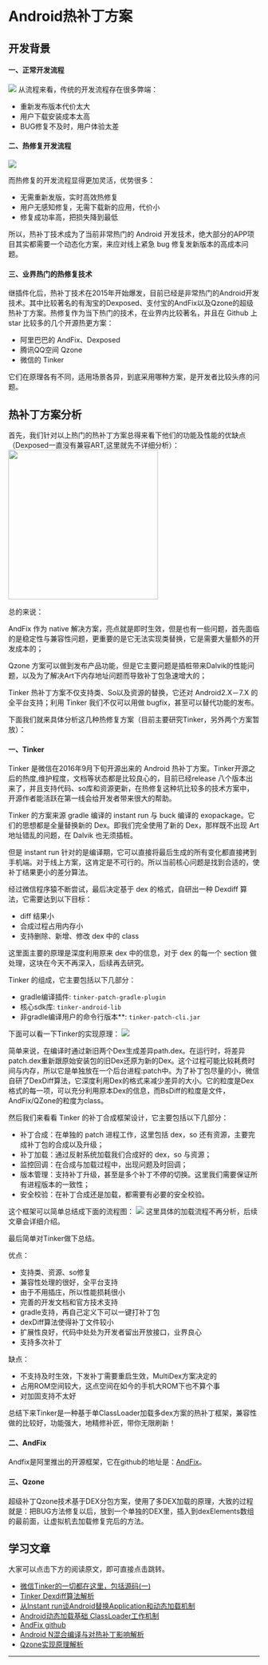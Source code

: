 # Android热补丁方案 #

## 开发背景 ##

#### 一、正常开发流程 ####
<img src="http://img.blog.csdn.net/20170106092631597?watermark/2/text/aHR0cDovL2Jsb2cuY3Nkbi5uZXQvcXFfMTk3MTE4MjM=/font/5a6L5L2T/fontsize/400/fill/I0JBQkFCMA==/dissolve/70/gravity/SouthEast" />
从流程来看，传统的开发流程存在很多弊端：

- 重新发布版本代价太大
- 用户下载安装成本太高
- BUG修复不及时，用户体验太差

#### 二、热修复开发流程 ####
<img src="http://img.blog.csdn.net/20170106092600468?watermark/2/text/aHR0cDovL2Jsb2cuY3Nkbi5uZXQvcXFfMTk3MTE4MjM=/font/5a6L5L2T/fontsize/400/fill/I0JBQkFCMA==/dissolve/70/gravity/SouthEast" />

而热修复的开发流程显得更加灵活，优势很多：

- 无需重新发版，实时高效热修复
- 用户无感知修复，无需下载新的应用，代价小
- 修复成功率高，把损失降到最低


所以，热补丁技术成为了当前非常热门的 Android 开发技术，绝大部分的APP项目其实都需要一个动态化方案，来应对线上紧急 bug 修复发新版本的高成本问题。

#### 三、业界热门的热修复技术 ####

继插件化后，热补丁技术在2015年开始爆发，目前已经是非常热门的Android开发技术。其中比较著名的有淘宝的Dexposed、支付宝的AndFix以及Qzone的超级热补丁方案。热修复作为当下热门的技术，在业界内比较著名，并且在 Github 上 star 比较多的几个开源热更方案：

- 阿里巴巴的 AndFix、Dexposed
- 腾讯QQ空间 Qzone
- 微信的 Tinker

它们在原理各有不同，适用场景各异，到底采用哪种方案，是开发者比较头疼的问题。

## 热补丁方案分析 ##

首先，我们针对以上热门的热补丁方案总得来看下他们的功能及性能的优缺点（Dexposed一直没有兼容ART,这里就先不详细分析）：
<img src="http://img.blog.csdn.net/20170105160322336?watermark/2/text/aHR0cDovL2Jsb2cuY3Nkbi5uZXQvcXFfMTk3MTE4MjM=/font/5a6L5L2T/fontsize/400/fill/I0JBQkFCMA==/dissolve/70/gravity/SouthEast" width="300px" />  

总的来说：   

AndFix 作为 native 解决方案，亮点就是即时生效，但是也有一些问题，首先面临的是稳定性与兼容性问题，更重要的是它无法实现类替换，它是需要大量额外的开发成本的；  

Qzone 方案可以做到发布产品功能，但是它主要问题是插桩带来Dalvik的性能问题，以及为了解决Art下内存地址问题而导致补丁包急速增大的；
 
Tinker 热补丁方案不仅支持类、So以及资源的替换，它还对 Android2.X－7.X 的全平台支持；利用 Tinker 我们不仅可以用做 bugfix，甚至可以替代功能的发布。

下面我们就来具体分析这几种热修复方案（目前主要研究Tinker，另外两个方案暂放）：

#### 一、Tinker ####

Tinker 是微信在2016年9月下旬开源出来的 Android 热补丁方案。Tinker开源之后的热度,维护程度，文档等状态都是比较良心的，目前已经release 八个版本出来了，并且支持代码、so库和资源更新，在热修复这种坑比较多的技术方案中，开源作者能活跃在第一线会给开发者带来很大的帮助。

Tinker 的方案来源 gradle 编译的 instant run 与 buck 编译的 exopackage。它们的思想都是全量替换新的 Dex。即我们完全使用了新的 Dex，那样既不出现 Art 地址错乱的问题，在 Dalvik 也无须插桩。

但是 instant run 针对的是编译期，它可以直接将最后生成的所有变化都直接拷到手机端。对于线上方案，这肯定是不可行的。所以当前核心问题是找到合适的，使补丁结果更小的差分算法。

经过微信程序猿不断尝试，最后决定基于 dex 的格式，自研出一种 Dexdiff 算法，它需要达到以下目标： 

- diff 结果小
- 合成过程占用内存小
- 支持删除、新增、修改 dex 中的 class

这里面主要的原理是深度利用原来 dex 中的信息，对于 dex 的每一个 section 做处理，这块在今天不再深入，后续再去研究。  

Tinker 的组成，它主要包括以下几部分： 

- gradle编译插件: `tinker-patch-gradle-plugin` 
- 核心sdk库: `tinker-android-lib`
- 非gradle编译用户的命令行版本**: `tinker-patch-cli.jar`

下面可以看一下Tinker的实现原理：
<img src="http://img.blog.csdn.net/20170106135116598?watermark/2/text/aHR0cDovL2Jsb2cuY3Nkbi5uZXQvcXFfMTk3MTE4MjM=/font/5a6L5L2T/fontsize/400/fill/I0JBQkFCMA==/dissolve/70/gravity/SouthEast">

简单来说，在编译时通过新旧两个Dex生成差异path.dex。在运行时，将差异patch.dex重新跟原始安装包的旧Dex还原为新的Dex。这个过程可能比较耗费时间与内存，所以它是单独放在一个后台进程:patch中。为了补丁包尽量的小，微信自研了DexDiff算法，它深度利用Dex的格式来减少差异的大小。它的粒度是Dex格式的每一项，可以充分利用原本Dex的信息，而BsDiff的粒度是文件，AndFix/QZone的粒度为class。

然后我们来看看 Tinker 的补丁合成框架设计，它主要包括以下几部分：

- 补丁合成：在单独的 patch 进程工作，这里包括 dex，so 还有资源，主要完成补丁包的合成以及升级；
- 补丁加载：通过反射系统加载我们合成好的 dex，so 与资源；
- 监控回调：在合成与加载过程中，出现问题及时回调；
- 版本管理：支持补丁升级，甚至是多个补丁不停的切换。这里我们需要保证所有进程版本的一致性；
- 安全校验：在补丁合成还是加载，都需要有必要的安全校验。  

这个框架可以简单总结成下面的流程图：
<img src="http://img.blog.csdn.net/20170106092707655?watermark/2/text/aHR0cDovL2Jsb2cuY3Nkbi5uZXQvcXFfMTk3MTE4MjM=/font/5a6L5L2T/fontsize/400/fill/I0JBQkFCMA==/dissolve/70/gravity/SouthEast" />
这里具体的加载流程不再分析，后续文章会详细介绍。 

最后简单对Tinker做下总结。 

优点：  

- 支持类、资源、so修复
- 兼容性处理的很好，全平台支持
- 由于不用插庄，所以性能损耗很小
- 完善的开发文档和官方技术支持
- gradle支持，再自己定义下可以一键打补丁包
- dexDiff算法使得补丁文件较小
- 扩展性良好，代码中处处为开发者留出开放接口，业界良心
- 支持多次补丁 

缺点： 

- 不支持及时生效，下发补丁需要重启生效，MultiDex方案决定的
- 占用ROM空间较大，这点空间在如今的手机大ROM下也不算个事
- 对加固支持不太好 

总结下来Tinker是一种基于单ClassLoader加载多dex方案的热补丁框架，兼容性做的比较好，功能强大，地精修补匠，带你无限刷新！
#### 二、AndFix ####
Andfix是阿里推出的开源框架，它在github的地址是：[AndFix][1]。

#### 三、Qzone ####

超级补丁Qzone技术基于DEX分包方案，使用了多DEX加载的原理，大致的过程就是：把BUG方法修复以后，放到一个单独的DEX里，插入到dexElements数组的最前面，让虚拟机去加载修复完后的方法。
## 学习文章 ##
大家可以点击下方的阅读原文，即可直接点击跳转。 

- [微信Tinker的一切都在这里，包括源码(一)][2]
- [Tinker Dexdiff算法解析][3]
- [从Instant run谈Android替换Application和动态加载机制][4]
- [Android动态加载基础 ClassLoader工作机制][5]
- [AndFix github][6]
- [Android N混合编译与对热补丁影响解析][7]
- [Qzone实现原理解析][8]

---------
[1]: https://github.com/alibaba/AndFix
[2]: http://mp.weixin.qq.com/s?__biz=MzAwNDY1ODY2OQ==&mid=2649286384&idx=1&sn=f1aff31d6a567674759be476bcd12549&scene=4#wechat_redirect
[3]: https://www.zybuluo.com/dodola/note/554061
[4]: http://w4lle.github.io/2016/05/02/%E4%BB%8EInstant%20run%E8%B0%88Android%E6%9B%BF%E6%8D%A2Application%E5%92%8C%E5%8A%A8%E6%80%81%E5%8A%A0%E8%BD%BD%E6%9C%BA%E5%88%B6/
[5]: https://segmentfault.com/a/1190000004062880
[6]: https://github.com/alibaba/AndFix
[7]: http://mp.weixin.qq.com/s?__biz=MzAwNDY1ODY2OQ==&mid=2649286341&idx=1&sn=054d595af6e824cbe4edd79427fc2706&scene=1&srcid=0811lK7OQal4gyEfWwUngZ9L#rd
[8]: https://mp.weixin.qq.com/s?__biz=MzI1MTA1MzM2Nw==&mid=400118620&idx=1&sn=b4fdd5055731290eef12ad0d17f39d4a



